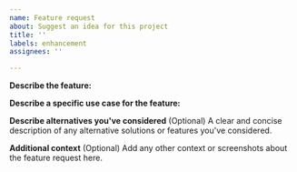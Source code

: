 ```yaml
---
name: Feature request
about: Suggest an idea for this project
title: ''
labels: enhancement
assignees: ''

---
```


**Describe the feature:**

**Describe a specific use case for the feature:**


**Describe alternatives you've considered** (Optional)
A clear and concise description of any alternative solutions or features you've considered.

**Additional context** (Optional)
Add any other context or screenshots about the feature request here.

